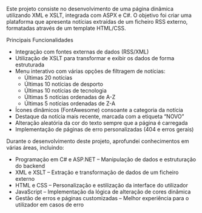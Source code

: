 Este projeto consiste no desenvolvimento de uma página dinâmica utilizando XML e XSLT, integrada com ASPX e C#. O objetivo foi criar uma plataforma que apresenta notícias extraídas de um ficheiro RSS externo, formatadas através de um template HTML/CSS.

Principais Funcionalidades
  - Integração com fontes externas de dados (RSS/XML)
  - Utilização de XSLT para transformar e exibir os dados de forma estruturada
  - Menu interativo com várias opções de filtragem de notícias:
    - Últimas 20 notícias
    - Últimas 10 notícias de desporto
    - Últimas 10 notícias de tecnologia
    - Últimas 5 notícias ordenadas de A-Z
    - Últimas 5 notícias ordenadas de Z-A
  - Ícones dinâmicos (FontAwesome) consoante a categoria da notícia
  - Destaque da notícia mais recente, marcada com a etiqueta “NOVO”
  - Alteração aleatória da cor do texto sempre que a página é carregada
  - Implementação de páginas de erro personalizadas (404 e erros gerais)

Durante o desenvolvimento deste projeto, aprofundei conhecimentos em várias áreas, incluindo:
  - Programação em C# e ASP.NET – Manipulação de dados e estruturação do backend
  - XML e XSLT – Extração e transformação de dados de um ficheiro externo
  - HTML e CSS – Personalização e estilização da interface do utilizador
  - JavaScript – Implementação da lógica de alteração de cores dinâmica
  - Gestão de erros e páginas customizadas – Melhor experiência para o utilizador em casos de erro
